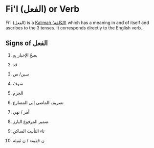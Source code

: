 # Fi'l (الفعل) or Verb

Fi'l (الفعل) is a [Kalimah (الكَلِمَة)](/reference/nahw/kalimah/) which has a meaning in and of itself and ascribes to the 3 tenses. It corresponds directly to the English verb. 


## Signs of الفعل

1. يصحّ الإخبار بِهِ

2. قد

3. سين/ س 

4. سَوفَ

5. الجزم

6. ﺗﺼﺮﻳﻒ الماضى إلى المضارع

7. أمر / نهي

8. ضمير المرفوع البارز

9. تاء التأنيث الساكن

10. ن خَفِيفة / ن ثَقِيلة
